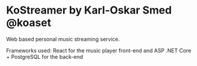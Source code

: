 # KoStreamer by Karl-Oskar Smed @koaset

Web based personal music streaming service.

Frameworks used:
React for the music player front-end and ASP .NET Core + PostgreSQL for the back-end
